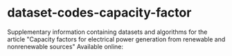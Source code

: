 # dataset-codes-capacity-factor
Supplementary information containing  datasets and algorithms  for the article "Capacity factors for electrical power generation from renewable and nonrenewable sources" Available online:
